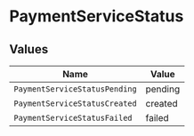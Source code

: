 # PaymentServiceStatus


## Values

| Name                          | Value                         |
| ----------------------------- | ----------------------------- |
| `PaymentServiceStatusPending` | pending                       |
| `PaymentServiceStatusCreated` | created                       |
| `PaymentServiceStatusFailed`  | failed                        |